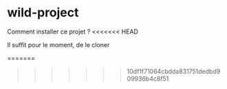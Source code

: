 # wild-project

Comment installer ce projet ?
<<<<<<< HEAD

Il suffit pour le moment, de le cloner

=======
>>>>>>> 10df1f71064cbdda831751dedbd909936b4c8f51
